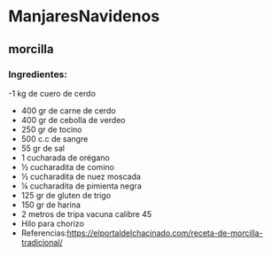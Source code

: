 # ManjaresNavidenos 
## morcilla
### Ingredientes:
-1 kg de cuero de cerdo
- 400 gr de carne de cerdo
- 400 gr de cebolla de verdeo
- 250 gr de tocino
- 500 c.c de sangre
- 55 gr de sal
- 1 cucharada de orégano
- ½ cucharadita de comino
- ½ cucharadita de nuez moscada
- ¼ cucharadita de pimienta negra
- 125 gr de gluten de trigo
- 150 gr de harina
- 2 metros de tripa vacuna calibre 45
- Hilo para chorizo
- Referencias:https://elportaldelchacinado.com/receta-de-morcilla-tradicional/ 
